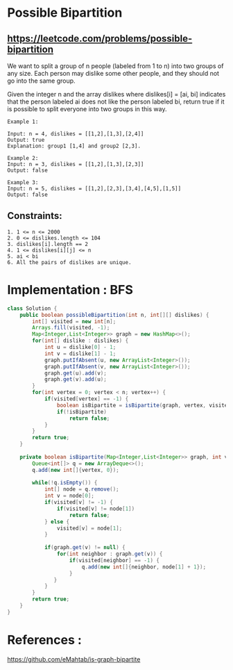 # Possible Bipartition
## https://leetcode.com/problems/possible-bipartition

We want to split a group of n people (labeled from 1 to n) into two groups of any size. Each person may dislike some other people, and they should not go into the same group.

Given the integer n and the array dislikes where dislikes[i] = [ai, bi] indicates that the person labeled ai does not like the person labeled bi, return true if it is possible to split everyone into two groups in this way.

 
```
Example 1:

Input: n = 4, dislikes = [[1,2],[1,3],[2,4]]
Output: true
Explanation: group1 [1,4] and group2 [2,3].

Example 2:
Input: n = 3, dislikes = [[1,2],[1,3],[2,3]]
Output: false

Example 3:
Input: n = 5, dislikes = [[1,2],[2,3],[3,4],[4,5],[1,5]]
Output: false
``` 

## Constraints:
```
1. 1 <= n <= 2000
2. 0 <= dislikes.length <= 104
3. dislikes[i].length == 2
4. 1 <= dislikes[i][j] <= n
5. ai < bi
6. All the pairs of dislikes are unique.
```

# Implementation : BFS
```java
class Solution {
    public boolean possibleBipartition(int n, int[][] dislikes) {
        int[] visited = new int[n];
        Arrays.fill(visited, -1);
        Map<Integer,List<Integer>> graph = new HashMap<>();
        for(int[] dislike : dislikes) {
            int u = dislike[0] - 1;
            int v = dislike[1] - 1;
            graph.putIfAbsent(u, new ArrayList<Integer>());
            graph.putIfAbsent(v, new ArrayList<Integer>());
            graph.get(u).add(v);
            graph.get(v).add(u);
        }
        for(int vertex = 0; vertex < n; vertex++) {
            if(visited[vertex] == -1) {
                boolean isBipartite = isBipartite(graph, vertex, visited);
                if(!isBipartite)
                    return false;
            }
        }
        return true;
    }
    
    private boolean isBipartite(Map<Integer,List<Integer>> graph, int vertex, int[] visited) {
        Queue<int[]> q = new ArrayDeque<>();
        q.add(new int[]{vertex, 0});
        
        while(!q.isEmpty()) {
            int[] node = q.remove();
            int v = node[0];
            if(visited[v] != -1) {
                if(visited[v] != node[1])
                    return false;
            } else {
                visited[v] = node[1];
            }
            
            if(graph.get(v) != null) {
                for(int neighbor : graph.get(v)) {
                    if(visited[neighbor] == -1) {
                        q.add(new int[]{neighbor, node[1] + 1});
                    }
               }   
            }
        }
        return true;
    }
}
```

# References :
https://github.com/eMahtab/is-graph-bipartite
